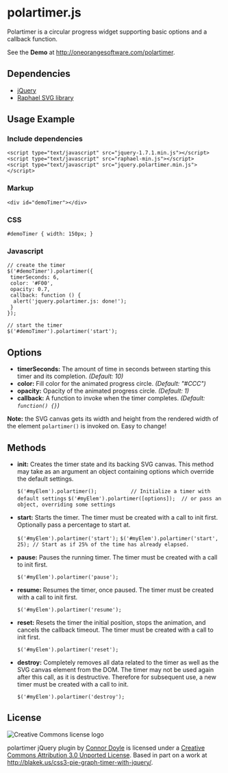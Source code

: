 polartimer.js
=============

Polartimer is a circular progress widget supporting basic options and a callback function.

See the **Demo** at http://oneorangesoftware.com/polartimer.

Dependencies
------------

* [jQuery](http://jquery.com)
* [Raphael SVG library](http://raphaeljs.com)

Usage Example
-------------

### Include dependencies

    <script type="text/javascript" src="jquery-1.7.1.min.js"></script>
    <script type="text/javascript" src="raphael-min.js"></script>
    <script type="text/javascript" src="jquery.polartimer.min.js"></script>

### Markup

    <div id="demoTimer"></div>

### CSS

    #demoTimer { width: 150px; }

### Javascript

    // create the timer
    $('#demoTimer').polartimer({
     timerSeconds: 6,
     color: '#F00',
     opacity: 0.7,
     callback: function () {
      alert('jquery.polartimer.js: done!');
     }
    });

    // start the timer
    $('#demoTimer').polartimer('start');

Options
-------

* __timerSeconds:__  The amount of time in seconds between starting this timer and its completion. *(Default: 10)*
* __color:__  Fill color for the animated progress circle. *(Default: "#CCC")*
* __opacity:__  Opacity of the animated progress circle. *(Default: 1)*
* __callback:__  A function to invoke when the timer completes. *(Default: `function() {}`)*

**Note:** the SVG canvas gets its width and height from the rendered width of the element `polartimer()` is invoked on. Easy to change!

Methods
-------

* __init:__  Creates the timer state and its backing SVG canvas. This method may take as an argument an object containing options which override the default settings.

    `$('#myElem').polartimer();           // Initialize a timer with default settings`
    `$('#myElem').polartimer([options]);  // or pass an object, overriding some settings`

* __start:__  Starts the timer. The timer must be created with a call to init first. Optionally pass a percentage to start at.

    `$('#myElem').polartimer('start');`
    `$('#myElem').polartimer('start', 25); // Start as if 25% of the time has already elapsed.`

* __pause:__  Pauses the running timer. The timer must be created with a call to init first.

    `$('#myElem').polartimer('pause');`

* __resume:__  Resumes the timer, once paused. The timer must be created with a call to init first.

    `$('#myElem').polartimer('resume');`

* __reset:__  Resets the timer the initial position, stops the animation, and cancels the callback timeout. The timer must be created with a call to init first.

    `$('#myElem').polartimer('reset');`

* __destroy:__  Completely removes all data related to the timer as well as the SVG canvas element from the DOM. The timer may not be used again after this call, as it is destructive. Therefore for subsequent use, a new timer must be created with a call to init.

    `$('#myElem').polartimer('destroy');`


License
-------

![Creative Commons license logo](http://i.creativecommons.org/l/by/3.0/88x31.png)

polartimer jQuery plugin by [Connor Doyle](mailto:connor@oneorangesoftware.com)
is licensed under a [Creative Commons Attribution 3.0 Unported License](http://creativecommons.org/licenses/by/3.0/).
Based in part on a work at http://blakek.us/css3-pie-graph-timer-with-jquery/.
